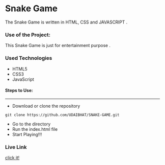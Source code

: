 <h1>Snake Game</h1>

<p>The Snake Game is written in HTML, CSS and JAVASCRIPT .</p>

### Use of the Project:

<p>This Snake Game is just for entertainment purpose . </p>

<h3>Used Technologies</h3>
<ul>
    <li>HTML5</li>
    <li>CSS3</li>
    <li>JavaScript</li>
</ul>

#### Steps to Use:

---

- Download or clone the repository

```
git clone https://github.com/UDAIBHAT/SNAKE-GAME.git
```

- Go to the directory
- Run the index.html file
- Start Playing!!!

<h3> Live Link </h3>

<a href="https://udaibhat.github.io/SNAKE-GAME/"> click it! </a>

<br>
